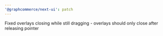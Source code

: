 ```yaml
---
'@graphcommerce/next-ui': patch
---
```


Fixed overlays closing while still dragging - overlays should only close after releasing pointer
